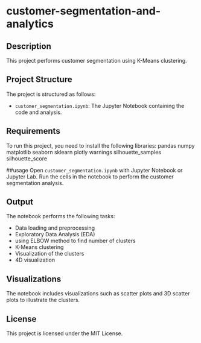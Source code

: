 # customer-segmentation-and-analytics


## Description
This project performs customer segmentation using K-Means clustering.

## Project Structure
The project is structured as follows:
- `customer_segmentation.ipynb`: The Jupyter Notebook containing the code and analysis.

## Requirements
To run this project, you need to install the following libraries:
pandas
numpy
matplotlib
seaborn
sklearn
plotly
warnings
silhouette_samples
silhouette_score

##usage
Open `customer_segmentation.ipynb` with Jupyter Notebook or Jupyter Lab.
Run the cells in the notebook to perform the customer segmentation analysis.

## Output
The notebook performs the following tasks:
- Data loading and preprocessing
- Exploratory Data Analysis (EDA)
- using ELBOW method to find number of clusters
- K-Means clustering 
- Visualization of the clusters
- 4D visualization

## Visualizations
The notebook includes visualizations such as scatter plots and 3D scatter plots to illustrate the clusters.

## License
This project is licensed under the MIT License.
``` &#8203;:citation[oaicite:0]{index=0}&#8203;
